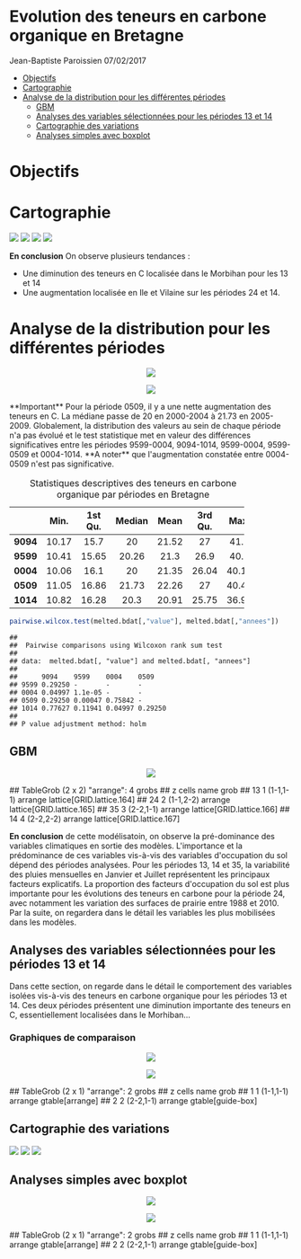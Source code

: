 Evolution des teneurs en carbone organique en Bretagne
================
Jean-Baptiste Paroissien
07/02/2017

-   [Objectifs](#objectifs)
-   [Cartographie](#cartographie)
-   [Analyse de la distribution pour les différentes périodes](#analyse-de-la-distribution-pour-les-differentes-periodes)
    -   [GBM](#gbm)
    -   [Analyses des variables sélectionnées pour les périodes 13 et 14](#analyses-des-variables-selectionnees-pour-les-periodes-13-et-14)
    -   [Cartographie des variations](#cartographie-des-variations)
    -   [Analyses simples avec boxplot](#analyses-simples-avec-boxplot)

Objectifs
=========

Cartographie
============

![](/media/sf_GIS_ED/Dev/Scripts/master//Fichiers_suivis/Traitements/Fichiers/Median_evolu_c53.png) ![](/media/sf_GIS_ED/Dev/Scripts/master//Fichiers_suivis/Traitements/Fichiers/Median_diff_c53.png) ![](/media/sf_GIS_ED/Dev/Scripts/master//Fichiers_suivis/Traitements/Fichiers/corgox_53.png) ![](/media/sf_GIS_ED/Dev/Scripts/master//Fichiers_suivis/Traitements/Fichiers/effectif_53.png)

**En conclusion**
On observe plusieurs tendances :
- Une diminution des teneurs en C localisée dans le Morbihan pour les 13 et 14
- Une augmentation localisée en Ile et Vilaine sur les périodes 24 et 14.

Analyse de la distribution pour les différentes périodes
========================================================

<figure style="text-align:center;">
<a name="cdf_bretagne"></a><img src="FS_traitements_Bretagne_files/figure-markdown_github/cdf_fr-1.png">
<figcaption>
</figcaption>
</figure>
<figure style="text-align:center;">
<a name="boxplot_bretagne"></a><img src="FS_traitements_Bretagne_files/figure-markdown_github/boxplot_fr-1.png">
<figcaption>
</figcaption>
</figure>
**Important** Pour la période 0509, il y a une nette augmentation des teneurs en C. La médiane passe de 20 en 2000-2004 à 21.73 en 2005-2009. Globalement, la distribution des valeurs au sein de chaque période n'a pas évolué et le test statistique met en valeur des différences significatives entre les périodes 9599-0004, 9094-1014, 9599-0004, 9599-0509 et 0004-1014.
**A noter** que l'augmentation constatée entre 0004-0509 n'est pas significative.

<table style="width:83%;">
<caption>Statistiques descriptives des teneurs en carbone organique par périodes en Bretagne</caption>
<colgroup>
<col width="15%" />
<col width="9%" />
<col width="13%" />
<col width="12%" />
<col width="9%" />
<col width="13%" />
<col width="8%" />
</colgroup>
<thead>
<tr class="header">
<th align="center"> </th>
<th align="center">Min.</th>
<th align="center">1st Qu.</th>
<th align="center">Median</th>
<th align="center">Mean</th>
<th align="center">3rd Qu.</th>
<th align="center">Max.</th>
</tr>
</thead>
<tbody>
<tr class="odd">
<td align="center"><strong>9094</strong></td>
<td align="center">10.17</td>
<td align="center">15.7</td>
<td align="center">20</td>
<td align="center">21.52</td>
<td align="center">27</td>
<td align="center">41.1</td>
</tr>
<tr class="even">
<td align="center"><strong>9599</strong></td>
<td align="center">10.41</td>
<td align="center">15.65</td>
<td align="center">20.26</td>
<td align="center">21.3</td>
<td align="center">26.9</td>
<td align="center">40.3</td>
</tr>
<tr class="odd">
<td align="center"><strong>0004</strong></td>
<td align="center">10.06</td>
<td align="center">16.1</td>
<td align="center">20</td>
<td align="center">21.35</td>
<td align="center">26.04</td>
<td align="center">40.12</td>
</tr>
<tr class="even">
<td align="center"><strong>0509</strong></td>
<td align="center">11.05</td>
<td align="center">16.86</td>
<td align="center">21.73</td>
<td align="center">22.26</td>
<td align="center">27</td>
<td align="center">40.47</td>
</tr>
<tr class="odd">
<td align="center"><strong>1014</strong></td>
<td align="center">10.82</td>
<td align="center">16.28</td>
<td align="center">20.3</td>
<td align="center">20.91</td>
<td align="center">25.75</td>
<td align="center">36.92</td>
</tr>
</tbody>
</table>

``` r
pairwise.wilcox.test(melted.bdat[,"value"], melted.bdat[,"annees"])
```

    ## 
    ##  Pairwise comparisons using Wilcoxon rank sum test 
    ## 
    ## data:  melted.bdat[, "value"] and melted.bdat[, "annees"] 
    ## 
    ##      9094    9599    0004    0509   
    ## 9599 0.29250 -       -       -      
    ## 0004 0.04997 1.1e-05 -       -      
    ## 0509 0.29250 0.00047 0.75842 -      
    ## 1014 0.77627 0.11941 0.04997 0.29250
    ## 
    ## P value adjustment method: holm

GBM
---

<figure style="text-align:center;">
<a name="gbm_bretagne"></a><img src="FS_traitements_Bretagne_files/figure-markdown_github/unnamed-chunk-7-1.png">
<figcaption>
</figcaption>
</figure>
    ## TableGrob (2 x 2) "arrange": 4 grobs
    ##    z     cells    name                      grob
    ## 13 1 (1-1,1-1) arrange lattice[GRID.lattice.164]
    ## 24 2 (1-1,2-2) arrange lattice[GRID.lattice.165]
    ## 35 3 (2-2,1-1) arrange lattice[GRID.lattice.166]
    ## 14 4 (2-2,2-2) arrange lattice[GRID.lattice.167]

**En conclusion** de cette modélisatoin, on observe la pré-dominance des variables climatiques en sortie des modèles. L'importance et la prédominance de ces variables vis-à-vis des variables d'occupation du sol dépend des périodes analysées. Pour les périodes 13, 14 et 35, la variabilité des pluies mensuelles en Janvier et Juillet représentent les principaux facteurs explicatifs.
La proportion des facteurs d'occupation du sol est plus importante pour les évolutions des teneurs en carbone pour la période 24, avec notamment les variation des surfaces de prairie entre 1988 et 2010. Par la suite, on regardera dans le détail les variables les plus mobilisées dans les modèles.

Analyses des variables sélectionnées pour les périodes 13 et 14
---------------------------------------------------------------

Dans cette section, on regarde dans le détail le comportement des variables isolées vis-à-vis des teneurs en carbone organique pour les périodes 13 et 14. Ces deux périodes présentent une diminution importante des teneurs en C, essentiellement localisées dans le Morhiban...

### Graphiques de comparaison

<figure style="text-align:center;">
<a name="corplot_Bretagne1"></a><img src="FS_traitements_Bretagne_files/figure-markdown_github/unnamed-chunk-8-1.png">
<figcaption>
</figcaption>
</figure>
<figure style="text-align:center;">
<a name="corplot_Bretagne2"></a><img src="FS_traitements_Bretagne_files/figure-markdown_github/unnamed-chunk-9-1.png">
<figcaption>
</figcaption>
</figure>
    ## TableGrob (2 x 1) "arrange": 2 grobs
    ##   z     cells    name              grob
    ## 1 1 (1-1,1-1) arrange   gtable[arrange]
    ## 2 2 (2-2,1-1) arrange gtable[guide-box]

Cartographie des variations
---------------------------

![](/media/sf_GIS_ED/Dev/Scripts/master//Fichiers_suivis/Traitements/Fichiers/p_prairie_53.png) ![](/media/sf_GIS_ED/Dev/Scripts/master//Fichiers_suivis/Traitements/Fichiers/p_elevagehorsol_53.png) ![](/media/sf_GIS_ED/Dev/Scripts/master//Fichiers_suivis/Traitements/Fichiers/std_pluiejuil_53.png)

Analyses simples avec boxplot
-----------------------------

<figure style="text-align:center;">
<a name="boxplot_occup_C_bretagne"></a><img src="FS_traitements_Bretagne_files/figure-markdown_github/unnamed-chunk-11-1.png">
<figcaption>
</figcaption>
</figure>
<figure style="text-align:center;">
<a name="boxplot_finaux"></a><img src="FS_traitements_Bretagne_files/figure-markdown_github/unnamed-chunk-12-1.png">
<figcaption>
</figcaption>
</figure>
    ## TableGrob (2 x 1) "arrange": 2 grobs
    ##   z     cells    name              grob
    ## 1 1 (1-1,1-1) arrange   gtable[arrange]
    ## 2 2 (2-2,1-1) arrange gtable[guide-box]
